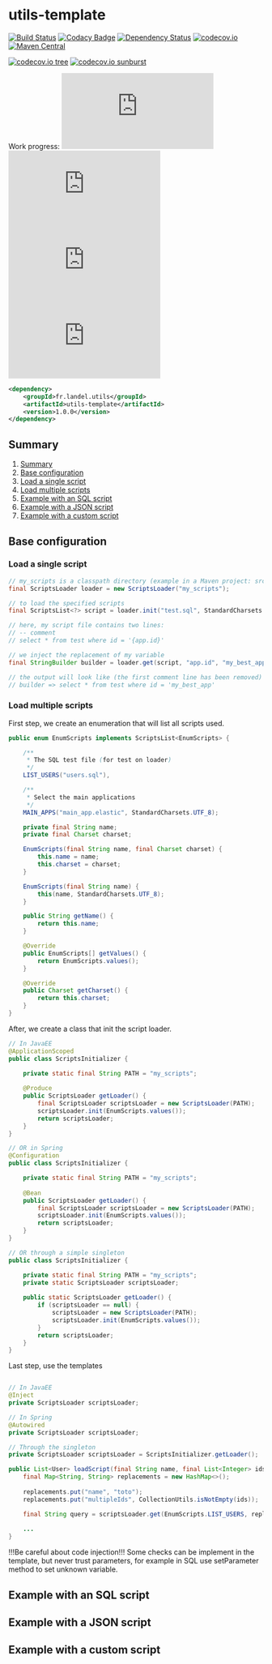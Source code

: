 # utils-template
[![Build Status](https://api.travis-ci.org/Gilandel/utils-template.svg?branch=master)](https://travis-ci.org/Gilandel/utils-template)
[![Codacy Badge](https://api.codacy.com/project/badge/grade/90454c15ecd24ce985b5ee82cb93a558)](https://www.codacy.com/app/gilles/utils-template)
[![Dependency Status](https://www.versioneye.com/user/projects/58b29b6f7b9e15003a17e544/badge.svg?style=flat)](https://www.versioneye.com/user/projects/58b29b6f7b9e15003a17e544)
[![codecov.io](https://codecov.io/github/Gilandel/utils-template/coverage.svg?branch=master)](https://codecov.io/github/Gilandel/utils-template?branch=master)
[![Maven Central](https://maven-badges.herokuapp.com/maven-central/fr.landel.utils/utils-template/badge.svg)](https://maven-badges.herokuapp.com/maven-central/fr.landel.utils/utils-template)

[![codecov.io tree](https://codecov.io/gh/Gilandel/utils-template/branch/master/graphs/tree.svg)](https://codecov.io/gh/Gilandel/utils-template/branch/master)
[![codecov.io sunburst](https://codecov.io/gh/Gilandel/utils-template/branch/master/graphs/sunburst.svg)](https://codecov.io/gh/Gilandel/utils-template/branch/master)

Work progress:
![Code status](http://vbc3.com/script/progressbar.php?text=Code&progress=100)
![Test status](http://vbc3.com/script/progressbar.php?text=Test&progress=100)
![Benchmark status](http://vbc3.com/script/progressbar.php?text=Benchmark&progress=0)
![JavaDoc status](http://vbc3.com/script/progressbar.php?text=JavaDoc&progress=90)

```xml
<dependency>
	<groupId>fr.landel.utils</groupId>
	<artifactId>utils-template</artifactId>
	<version>1.0.0</version>
</dependency>
```

## Summary

1. [Summary](#summary)
2. [Base configuration](#base-configuration)
  1. [Load a single script](#load-a-single-script)
  2. [Load multiple scripts](#load-multiple-scripts)
3. [Example with an SQL script](#example-with-an-sql-script)
4. [Example with a JSON script](#example-with-a-json-script)
5. [Example with a custom script](#example-with-a-custom-script)

## Base configuration

### Load a single script

```java
// my_scripts is a classpath directory (example in a Maven project: src/main/resources/my_scripts)
final ScriptsLoader loader = new ScriptsLoader("my_scripts");

// to load the specified scripts
final ScriptsList<?> script = loader.init("test.sql", StandardCharsets.UTF_8);

// here, my script file contains two lines:
// -- comment
// select * from test where id = '{app.id}'

// we inject the replacement of my variable
final StringBuilder builder = loader.get(script, "app.id", "my_best_app");

// the output will look like (the first comment line has been removed)
// builder => select * from test where id = 'my_best_app'
```

### Load multiple scripts
First step, we create an enumeration that will list all scripts used.
```java
public enum EnumScripts implements ScriptsList<EnumScripts> {

    /**
     * The SQL test file (for test on loader)
     */
    LIST_USERS("users.sql"),

    /**
     * Select the main applications
     */
    MAIN_APPS("main_app.elastic", StandardCharsets.UTF_8);

    private final String name;
    private final Charset charset;

    EnumScripts(final String name, final Charset charset) {
        this.name = name;
        this.charset = charset;
    }

    EnumScripts(final String name) {
        this(name, StandardCharsets.UTF_8);
    }

    public String getName() {
        return this.name;
    }

    @Override
    public EnumScripts[] getValues() {
        return EnumScripts.values();
    }

    @Override
    public Charset getCharset() {
        return this.charset;
    }
}
```

After, we create a class that init the script loader.
```java
// In JavaEE
@ApplicationScoped
public class ScriptsInitializer {

	private static final String PATH = "my_scripts";
	
	@Produce
	public ScriptsLoader getLoader() {
		final ScriptsLoader scriptsLoader = new ScriptsLoader(PATH);
		scriptsLoader.init(EnumScripts.values());
		return scriptsLoader;
	}
}

// OR in Spring
@Configuration
public class ScriptsInitializer {

	private static final String PATH = "my_scripts";
	
	@Bean
	public ScriptsLoader getLoader() {
		final ScriptsLoader scriptsLoader = new ScriptsLoader(PATH);
		scriptsLoader.init(EnumScripts.values());
		return scriptsLoader;
	}
}

// OR through a simple singleton
public class ScriptsInitializer {

	private static final String PATH = "my_scripts";
	private static ScriptsLoader scriptsLoader;
	
	public static ScriptsLoader getLoader() {
		if (scriptsLoader == null) {
			scriptsLoader = new ScriptsLoader(PATH);
			scriptsLoader.init(EnumScripts.values());
		}
		return scriptsLoader;
	}
}
```

Last step, use the templates
```java

// In JavaEE
@Inject
private ScriptsLoader scriptsLoader;

// In Spring
@Autowired
private ScriptsLoader scriptsLoader;

// Through the singleton
private ScriptsLoader scriptsLoader = ScriptsInitializer.getLoader();

public List<User> loadScript(final String name, final List<Integer> ids) {
	final Map<String, String> replacements = new HashMap<>();
	
	replacements.put("name", "toto");
	replacements.put("multipleIds", CollectionUtils.isNotEmpty(ids));

	final String query = scriptsLoader.get(EnumScripts.LIST_USERS, replacements).toString();
	
	...
}

```

!!!Be careful about code injection!!!
Some checks can be implement in the template, but never trust parameters, for example in SQL use setParameter method to set unknown variable.

## Example with an SQL script

## Example with a JSON script

## Example with a custom script